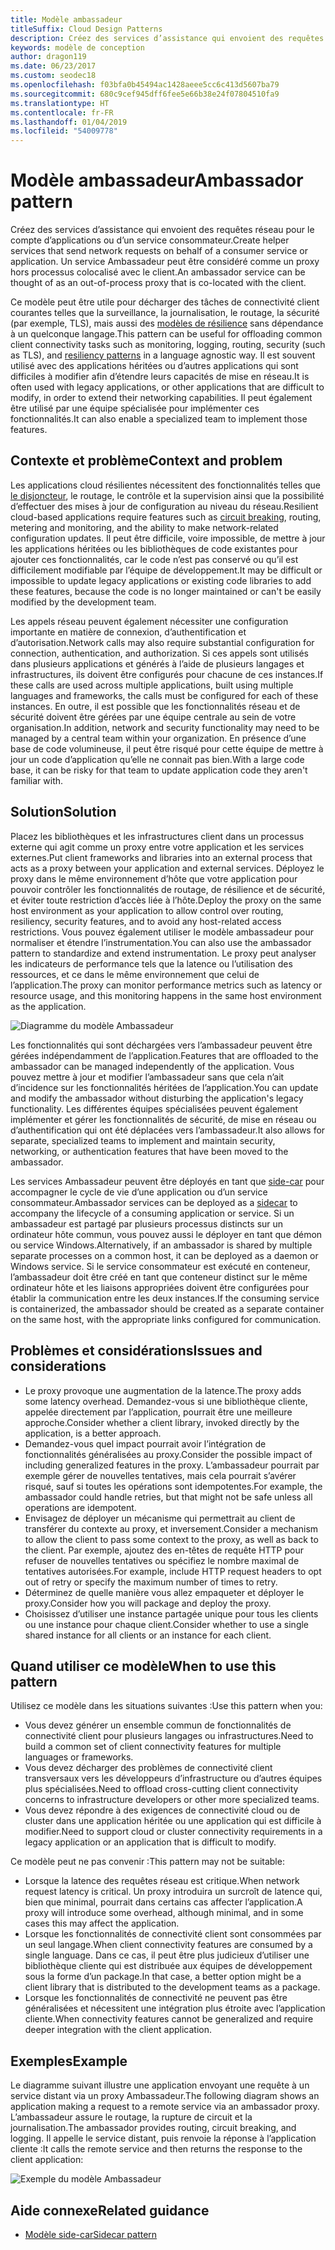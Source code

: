```yaml
---
title: Modèle ambassadeur
titleSuffix: Cloud Design Patterns
description: Créez des services d’assistance qui envoient des requêtes réseau pour le compte d’applications ou d’un service consommateur.
keywords: modèle de conception
author: dragon119
ms.date: 06/23/2017
ms.custom: seodec18
ms.openlocfilehash: f03bfa0b45494ac1428aeee5cc6c413d5607ba79
ms.sourcegitcommit: 680c9cef945dff6fee5e66b38e24f07804510fa9
ms.translationtype: HT
ms.contentlocale: fr-FR
ms.lasthandoff: 01/04/2019
ms.locfileid: "54009778"
---
```

# <a name="ambassador-pattern"></a><span data-ttu-id="d6142-104">Modèle ambassadeur</span><span class="sxs-lookup"><span data-stu-id="d6142-104">Ambassador pattern</span></span>

<span data-ttu-id="d6142-105">Créez des services d’assistance qui envoient des requêtes réseau pour le compte d’applications ou d’un service consommateur.</span><span class="sxs-lookup"><span data-stu-id="d6142-105">Create helper services that send network requests on behalf of a consumer service or application.</span></span> <span data-ttu-id="d6142-106">Un service Ambassadeur peut être considéré comme un proxy hors processus colocalisé avec le client.</span><span class="sxs-lookup"><span data-stu-id="d6142-106">An ambassador service can be thought of as an out-of-process proxy that is co-located with the client.</span></span>

<span data-ttu-id="d6142-107">Ce modèle peut être utile pour décharger des tâches de connectivité client courantes telles que la surveillance, la journalisation, le routage, la sécurité (par exemple, TLS), mais aussi des [modèles de résilience][resiliency-patterns] sans dépendance à un quelconque langage.</span><span class="sxs-lookup"><span data-stu-id="d6142-107">This pattern can be useful for offloading common client connectivity tasks such as monitoring, logging, routing, security (such as TLS), and [resiliency patterns][resiliency-patterns] in a language agnostic way.</span></span> <span data-ttu-id="d6142-108">Il est souvent utilisé avec des applications héritées ou d’autres applications qui sont difficiles à modifier afin d’étendre leurs capacités de mise en réseau.</span><span class="sxs-lookup"><span data-stu-id="d6142-108">It is often used with legacy applications, or other applications that are difficult to modify, in order to extend their networking capabilities.</span></span> <span data-ttu-id="d6142-109">Il peut également être utilisé par une équipe spécialisée pour implémenter ces fonctionnalités.</span><span class="sxs-lookup"><span data-stu-id="d6142-109">It can also enable a specialized team to implement those features.</span></span>

## <a name="context-and-problem"></a><span data-ttu-id="d6142-110">Contexte et problème</span><span class="sxs-lookup"><span data-stu-id="d6142-110">Context and problem</span></span>

<span data-ttu-id="d6142-111">Les applications cloud résilientes nécessitent des fonctionnalités telles que [le disjoncteur](./circuit-breaker.md), le routage, le contrôle et la supervision ainsi que la possibilité d’effectuer des mises à jour de configuration au niveau du réseau.</span><span class="sxs-lookup"><span data-stu-id="d6142-111">Resilient cloud-based applications require features such as [circuit breaking](./circuit-breaker.md), routing, metering and monitoring, and the ability to make network-related configuration updates.</span></span> <span data-ttu-id="d6142-112">Il peut être difficile, voire impossible, de mettre à jour les applications héritées ou les bibliothèques de code existantes pour ajouter ces fonctionnalités, car le code n’est pas conservé ou qu’il est difficilement modifiable par l’équipe de développement.</span><span class="sxs-lookup"><span data-stu-id="d6142-112">It may be difficult or impossible to update legacy applications or existing code libraries to add these features, because the code is no longer maintained or can't be easily modified by the development team.</span></span>

<span data-ttu-id="d6142-113">Les appels réseau peuvent également nécessiter une configuration importante en matière de connexion, d’authentification et d’autorisation.</span><span class="sxs-lookup"><span data-stu-id="d6142-113">Network calls may also require substantial configuration for connection, authentication, and authorization.</span></span> <span data-ttu-id="d6142-114">Si ces appels sont utilisés dans plusieurs applications et générés à l’aide de plusieurs langages et infrastructures, ils doivent être configurés pour chacune de ces instances.</span><span class="sxs-lookup"><span data-stu-id="d6142-114">If these calls are used across multiple applications, built using multiple languages and frameworks, the calls must be configured for each of these instances.</span></span> <span data-ttu-id="d6142-115">En outre, il est possible que les fonctionnalités réseau et de sécurité doivent être gérées par une équipe centrale au sein de votre organisation.</span><span class="sxs-lookup"><span data-stu-id="d6142-115">In addition, network and security functionality may need to be managed by a central team within your organization.</span></span> <span data-ttu-id="d6142-116">En présence d’une base de code volumineuse, il peut être risqué pour cette équipe de mettre à jour un code d’application qu’elle ne connait pas bien.</span><span class="sxs-lookup"><span data-stu-id="d6142-116">With a large code base, it can be risky for that team to update application code they aren't familiar with.</span></span>

## <a name="solution"></a><span data-ttu-id="d6142-117">Solution</span><span class="sxs-lookup"><span data-stu-id="d6142-117">Solution</span></span>

<span data-ttu-id="d6142-118">Placez les bibliothèques et les infrastructures client dans un processus externe qui agit comme un proxy entre votre application et les services externes.</span><span class="sxs-lookup"><span data-stu-id="d6142-118">Put client frameworks and libraries into an external process that acts as a proxy between your application and external services.</span></span> <span data-ttu-id="d6142-119">Déployez le proxy dans le même environnement d’hôte que votre application pour pouvoir contrôler les fonctionnalités de routage, de résilience et de sécurité, et éviter toute restriction d’accès liée à l’hôte.</span><span class="sxs-lookup"><span data-stu-id="d6142-119">Deploy the proxy on the same host environment as your application to allow control over routing, resiliency, security features, and to avoid any host-related access restrictions.</span></span> <span data-ttu-id="d6142-120">Vous pouvez également utiliser le modèle ambassadeur pour normaliser et étendre l’instrumentation.</span><span class="sxs-lookup"><span data-stu-id="d6142-120">You can also use the ambassador pattern to standardize and extend instrumentation.</span></span> <span data-ttu-id="d6142-121">Le proxy peut analyser les indicateurs de performance tels que la latence ou l’utilisation des ressources, et ce dans le même environnement que celui de l’application.</span><span class="sxs-lookup"><span data-stu-id="d6142-121">The proxy can monitor performance metrics such as latency or resource usage, and this monitoring happens in the same host environment as the application.</span></span>

![Diagramme du modèle Ambassadeur](./_images/ambassador.png)

<span data-ttu-id="d6142-123">Les fonctionnalités qui sont déchargées vers l’ambassadeur peuvent être gérées indépendamment de l’application.</span><span class="sxs-lookup"><span data-stu-id="d6142-123">Features that are offloaded to the ambassador can be managed independently of the application.</span></span> <span data-ttu-id="d6142-124">Vous pouvez mettre à jour et modifier l’ambassadeur sans que cela n’ait d’incidence sur les fonctionnalités héritées de l’application.</span><span class="sxs-lookup"><span data-stu-id="d6142-124">You can update and modify the ambassador without disturbing the application's legacy functionality.</span></span> <span data-ttu-id="d6142-125">Les différentes équipes spécialisées peuvent également implémenter et gérer les fonctionnalités de sécurité, de mise en réseau ou d’authentification qui ont été déplacées vers l’ambassadeur.</span><span class="sxs-lookup"><span data-stu-id="d6142-125">It also allows for separate, specialized teams to implement and maintain security, networking, or authentication features that have been moved to the ambassador.</span></span>

<span data-ttu-id="d6142-126">Les services Ambassadeur peuvent être déployés en tant que [side-car](./sidecar.md) pour accompagner le cycle de vie d’une application ou d’un service consommateur.</span><span class="sxs-lookup"><span data-stu-id="d6142-126">Ambassador services can be deployed as a [sidecar](./sidecar.md) to accompany the lifecycle of a consuming application or service.</span></span> <span data-ttu-id="d6142-127">Si un ambassadeur est partagé par plusieurs processus distincts sur un ordinateur hôte commun, vous pouvez aussi le déployer en tant que démon ou service Windows.</span><span class="sxs-lookup"><span data-stu-id="d6142-127">Alternatively, if an ambassador is shared by multiple separate processes on a common host, it can be deployed as a daemon or Windows service.</span></span> <span data-ttu-id="d6142-128">Si le service consommateur est exécuté en conteneur, l’ambassadeur doit être créé en tant que conteneur distinct sur le même ordinateur hôte et les liaisons appropriées doivent être configurées pour établir la communication entre les deux instances.</span><span class="sxs-lookup"><span data-stu-id="d6142-128">If the consuming service is containerized, the ambassador should be created as a separate container on the same host, with the appropriate links configured for communication.</span></span>

## <a name="issues-and-considerations"></a><span data-ttu-id="d6142-129">Problèmes et considérations</span><span class="sxs-lookup"><span data-stu-id="d6142-129">Issues and considerations</span></span>

- <span data-ttu-id="d6142-130">Le proxy provoque une augmentation de la latence.</span><span class="sxs-lookup"><span data-stu-id="d6142-130">The proxy adds some latency overhead.</span></span> <span data-ttu-id="d6142-131">Demandez-vous si une bibliothèque cliente, appelée directement par l’application, pourrait être une meilleure approche.</span><span class="sxs-lookup"><span data-stu-id="d6142-131">Consider whether a client library, invoked directly by the application, is a better approach.</span></span>
- <span data-ttu-id="d6142-132">Demandez-vous quel impact pourrait avoir l’intégration de fonctionnalités généralisées au proxy.</span><span class="sxs-lookup"><span data-stu-id="d6142-132">Consider the possible impact of including generalized features in the proxy.</span></span> <span data-ttu-id="d6142-133">L’ambassadeur pourrait par exemple gérer de nouvelles tentatives, mais cela pourrait s’avérer risqué, sauf si toutes les opérations sont idempotentes.</span><span class="sxs-lookup"><span data-stu-id="d6142-133">For example, the ambassador could handle retries, but that might not be safe unless all operations are idempotent.</span></span>
- <span data-ttu-id="d6142-134">Envisagez de déployer un mécanisme qui permettrait au client de transférer du contexte au proxy, et inversement.</span><span class="sxs-lookup"><span data-stu-id="d6142-134">Consider a mechanism to allow the client to pass some context to the proxy, as well as back to the client.</span></span> <span data-ttu-id="d6142-135">Par exemple, ajoutez des en-têtes de requête HTTP pour refuser de nouvelles tentatives ou spécifiez le nombre maximal de tentatives autorisées.</span><span class="sxs-lookup"><span data-stu-id="d6142-135">For example, include HTTP request headers to opt out of retry or specify the maximum number of times to retry.</span></span>
- <span data-ttu-id="d6142-136">Déterminez de quelle manière vous allez empaqueter et déployer le proxy.</span><span class="sxs-lookup"><span data-stu-id="d6142-136">Consider how you will package and deploy the proxy.</span></span>
- <span data-ttu-id="d6142-137">Choisissez d’utiliser une instance partagée unique pour tous les clients ou une instance pour chaque client.</span><span class="sxs-lookup"><span data-stu-id="d6142-137">Consider whether to use a single shared instance for all clients or an instance for each client.</span></span>

## <a name="when-to-use-this-pattern"></a><span data-ttu-id="d6142-138">Quand utiliser ce modèle</span><span class="sxs-lookup"><span data-stu-id="d6142-138">When to use this pattern</span></span>

<span data-ttu-id="d6142-139">Utilisez ce modèle dans les situations suivantes :</span><span class="sxs-lookup"><span data-stu-id="d6142-139">Use this pattern when you:</span></span>

- <span data-ttu-id="d6142-140">Vous devez générer un ensemble commun de fonctionnalités de connectivité client pour plusieurs langages ou infrastructures.</span><span class="sxs-lookup"><span data-stu-id="d6142-140">Need to build a common set of client connectivity features for multiple languages or frameworks.</span></span>
- <span data-ttu-id="d6142-141">Vous devez décharger des problèmes de connectivité client transversaux vers les développeurs d’infrastructure ou d’autres équipes plus spécialisées.</span><span class="sxs-lookup"><span data-stu-id="d6142-141">Need to offload cross-cutting client connectivity concerns to infrastructure developers or other more specialized teams.</span></span>
- <span data-ttu-id="d6142-142">Vous devez répondre à des exigences de connectivité cloud ou de cluster dans une application héritée ou une application qui est difficile à modifier.</span><span class="sxs-lookup"><span data-stu-id="d6142-142">Need to support cloud or cluster connectivity requirements in a legacy application or an application that is difficult to modify.</span></span>

<span data-ttu-id="d6142-143">Ce modèle peut ne pas convenir :</span><span class="sxs-lookup"><span data-stu-id="d6142-143">This pattern may not be suitable:</span></span>

- <span data-ttu-id="d6142-144">Lorsque la latence des requêtes réseau est critique.</span><span class="sxs-lookup"><span data-stu-id="d6142-144">When network request latency is critical.</span></span> <span data-ttu-id="d6142-145">Un proxy introduira un surcroît de latence qui, bien que minimal, pourrait dans certains cas affecter l’application.</span><span class="sxs-lookup"><span data-stu-id="d6142-145">A proxy will introduce some overhead, although minimal, and in some cases this may affect the application.</span></span>
- <span data-ttu-id="d6142-146">Lorsque les fonctionnalités de connectivité client sont consommées par un seul langage.</span><span class="sxs-lookup"><span data-stu-id="d6142-146">When client connectivity features are consumed by a single language.</span></span> <span data-ttu-id="d6142-147">Dans ce cas, il peut être plus judicieux d’utiliser une bibliothèque cliente qui est distribuée aux équipes de développement sous la forme d’un package.</span><span class="sxs-lookup"><span data-stu-id="d6142-147">In that case, a better option might be a client library that is distributed to the development teams as a package.</span></span>
- <span data-ttu-id="d6142-148">Lorsque les fonctionnalités de connectivité ne peuvent pas être généralisées et nécessitent une intégration plus étroite avec l’application cliente.</span><span class="sxs-lookup"><span data-stu-id="d6142-148">When connectivity features cannot be generalized and require deeper integration with the client application.</span></span>

## <a name="example"></a><span data-ttu-id="d6142-149">Exemples</span><span class="sxs-lookup"><span data-stu-id="d6142-149">Example</span></span>

<span data-ttu-id="d6142-150">Le diagramme suivant illustre une application envoyant une requête à un service distant via un proxy Ambassadeur.</span><span class="sxs-lookup"><span data-stu-id="d6142-150">The following diagram shows an application making a request to a remote service via an ambassador proxy.</span></span> <span data-ttu-id="d6142-151">L’ambassadeur assure le routage, la rupture de circuit et la journalisation.</span><span class="sxs-lookup"><span data-stu-id="d6142-151">The ambassador provides routing, circuit breaking, and logging.</span></span> <span data-ttu-id="d6142-152">Il appelle le service distant, puis renvoie la réponse à l’application cliente :</span><span class="sxs-lookup"><span data-stu-id="d6142-152">It calls the remote service and then returns the response to the client application:</span></span>

![Exemple du modèle Ambassadeur](./_images/ambassador-example.png)

## <a name="related-guidance"></a><span data-ttu-id="d6142-154">Aide connexe</span><span class="sxs-lookup"><span data-stu-id="d6142-154">Related guidance</span></span>

- [<span data-ttu-id="d6142-155">Modèle side-car</span><span class="sxs-lookup"><span data-stu-id="d6142-155">Sidecar pattern</span></span>](./sidecar.md)

<!-- links -->

[resiliency-patterns]: ./category/resiliency.md
